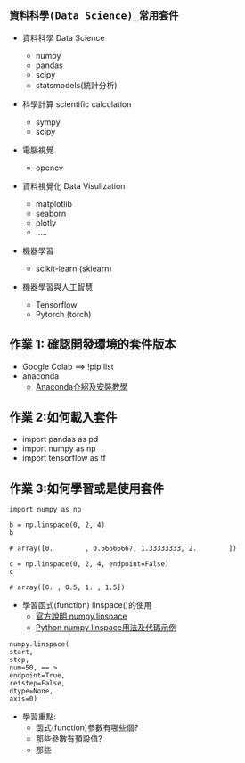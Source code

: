 ## `資料科學(Data Science)_常用套件`

- 資料科學  Data Science
  - numpy
  - pandas
  - scipy
  - statsmodels(統計分析)

- 科學計算  scientific calculation
  - sympy
  - scipy
- 電腦視覺
  - opencv
- 資料視覺化  Data Visulization
  - matplotlib
  - seaborn
  - plotly
  - .....

- 機器學習
  - scikit-learn (sklearn)  

- 機器學習與人工智慧
  - Tensorflow
  - Pytorch (torch)


## 作業 1: 確認開發環境的套件版本
- Google Colab ==> !pip list
- anaconda
  - [Anaconda介紹及安裝教學](https://medium.com/python4u/anaconda%E4%BB%8B%E7%B4%B9%E5%8F%8A%E5%AE%89%E8%A3%9D%E6%95%99%E5%AD%B8-f7dae6454ab6) 

## 作業 2:如何載入套件

- import pandas as pd
- import numpy as np 
- import tensorflow as tf 

## 作業 3:如何學習或是使用套件
```
import numpy as np

b = np.linspace(0, 2, 4)
b

# array([0.        , 0.66666667, 1.33333333, 2.        ])
```
```
c = np.linspace(0, 2, 4, endpoint=False) 
c

# array([0. , 0.5, 1. , 1.5])
```
- 學習函式(function) linspace()的使用
  - [官方說明 numpy.linspace](https://numpy.org/doc/stable/reference/generated/numpy.linspace.html)
  - [Python numpy linspace用法及代碼示例](https://vimsky.com/zh-tw/examples/usage/python-numpy.linspace.html)
```
numpy.linspace(
start, 
stop, 
num=50, == >
endpoint=True, 
retstep=False, 
dtype=None, 
axis=0)
```
- 學習重點:
  - 函式(function)參數有哪些個?
  - 那些參數有預設值?
  - 那些 
